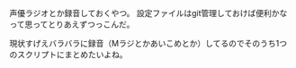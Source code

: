 声優ラジオとか録音しておくやつ。
設定ファイルはgit管理しておけば便利かなって思ってとりあえずつっこんだ。

現状すげえバラバラに録音（Mラジとかあいこめとか）してるのでそのうち1つのスクリプトにまとめたいよね。
